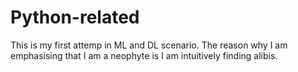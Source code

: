 # Python-related
This is my first attemp in ML and DL scenario. The reason why I am emphasising that I am a neophyte is I am intuitively finding alibis.
